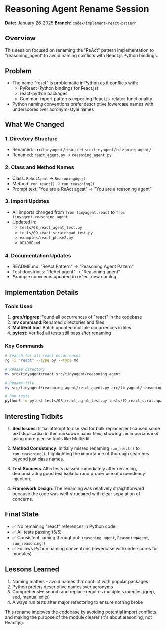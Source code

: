 # Reasoning Agent Rename Session
**Date:** January 26, 2025
**Branch:** `codex/implement-react-pattern`

## Overview
This session focused on renaming the "ReAct" pattern implementation to "reasoning_agent" to avoid naming conflicts with React.js Python bindings.

## Problem
- The name "react" is problematic in Python as it conflicts with:
  - PyReact (Python bindings for React.js)
  - react-python packages
  - Common import patterns expecting React.js-related functionality
- Python naming conventions prefer descriptive lowercase names with underscores over acronym-style names

## What We Changed

### 1. Directory Structure
- Renamed: `src/tinyagent/react/` → `src/tinyagent/reasoning_agent/`
- Renamed: `react_agent.py` → `reasoning_agent.py`

### 2. Class and Method Names
- Class: `ReActAgent` → `ReasoningAgent`
- Method: `run_react()` → `run_reasoning()`
- Prompt text: "You are a ReAct agent" → "You are a reasoning agent"

### 3. Import Updates
- All imports changed from `from tinyagent.react` to `from tinyagent.reasoning_agent`
- Updated in:
  - `tests/08_react_agent_test.py`
  - `tests/09_react_scratchpad_test.py`
  - `examples/react_phase2.py`
  - `README.md`

### 4. Documentation Updates
- README.md: "ReAct Pattern" → "Reasoning Agent Pattern"
- Test docstrings: "ReAct agent" → "Reasoning agent"
- Example comments updated to reflect new naming

## Implementation Details

### Tools Used
1. **grep/ripgrep**: Found all occurrences of "react" in the codebase
2. **mv command**: Renamed directories and files
3. **MultiEdit tool**: Batch updated multiple occurrences in files
4. **pytest**: Verified all tests still pass after renaming

### Key Commands
```bash
# Search for all react occurrences
rg -i "react" --type py --type md

# Rename directory
mv src/tinyagent/react src/tinyagent/reasoning_agent

# Rename file
mv src/tinyagent/reasoning_agent/react_agent.py src/tinyagent/reasoning_agent/reasoning_agent.py

# Run tests
python3 -m pytest tests/08_react_agent_test.py tests/09_react_scratchpad_test.py -v
```

## Interesting Tidbits

1. **Sed Issues**: Initial attempt to use sed for bulk replacement caused some text duplication in the markdown notes files, showing the importance of using more precise tools like MultiEdit.

2. **Method Consistency**: Initially missed renaming `run_react()` to `run_reasoning()`, highlighting the importance of thorough searches beyond just class names.

3. **Test Success**: All 5 tests passed immediately after renaming, demonstrating good test isolation and proper use of dependency injection.

4. **Framework Design**: The renaming was relatively straightforward because the code was well-structured with clear separation of concerns.

## Final State
- ✅ No remaining "react" references in Python code
- ✅ All tests passing (5/5)
- ✅ Consistent naming throughout: `reasoning_agent`, `ReasoningAgent`, `run_reasoning()`
- ✅ Follows Python naming conventions (lowercase with underscores for modules)

## Lessons Learned
1. Naming matters - avoid names that conflict with popular packages
2. Python prefers descriptive names over acronyms
3. Comprehensive search and replace requires multiple strategies (grep, sed, manual edits)
4. Always run tests after major refactoring to ensure nothing broke

This rename improves the codebase by avoiding potential import conflicts and making the purpose of the module clearer (it's about reasoning, not React.js).